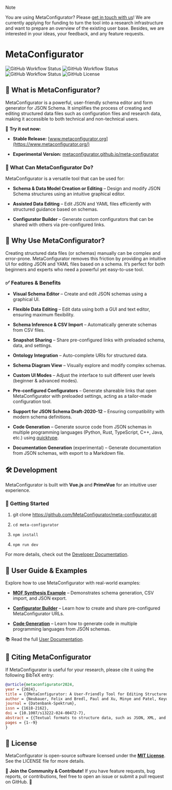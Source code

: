 > [!NOTE]  
> You are using MetaConfigurator? Please [get in touch with us](https://forms.gle/MHKvrkMfdymH8TDs5)! We are currently applying for funding to turn the tool into a research infrastructure and want to prepare an overview of the existing user base. Besides, we are interested in your ideas, your feedback, and any feature requests.


MetaConfigurator
================

![GitHub Workflow Status](https://img.shields.io/github/actions/workflow/status/MetaConfigurator/meta-configurator/e2e.yml?label=End%20to%20End%20Tests)
![GitHub Workflow Status](https://img.shields.io/github/actions/workflow/status/MetaConfigurator/meta-configurator/npm-test.yml?label=Unit%20Tests)
![GitHub Workflow Status](https://img.shields.io/github/actions/workflow/status/MetaConfigurator/meta-configurator/github-pages.yml?label=Github%20Pages%20Build)
![GitHub License](https://img.shields.io/github/license/MetaConfigurator/meta-configurator)


🚀 What is MetaConfigurator?
----------------------------

MetaConfigurator is a powerful, user-friendly schema editor and form generator for JSON Schema. It simplifies the process of creating and editing structured data files such as configuration files and research data, making it accessible to both technical and non-technical users.

🔗 **Try it out now:**

*   **Stable Release:** [www.metaconfigurator.org](https://www.metaconfigurator.org/)

*   **Experimental Version:** [metaconfigurator.github.io/meta-configurator](https://metaconfigurator.github.io/meta-configurator/)


### 🎯 What Can MetaConfigurator Do?

MetaConfigurator is a versatile tool that can be used for:

*   **Schema & Data Model Creation or Editing** – Design and modify JSON Schema structures using an intuitive graphical editor.

*   **Assisted Data Editing** – Edit JSON and YAML files efficiently with structured guidance based on schemas.

*   **Configurator Builder** – Generate custom configurators that can be shared with others via pre-configured links.


🌟 Why Use MetaConfigurator?
----------------------------

Creating structured data files (or schemas) manually can be complex and error-prone. MetaConfigurator removes this friction by providing an intuitive UI for editing JSON and YAML files based on a schema. It’s perfect for both beginners and experts who need a powerful yet easy-to-use tool.

### ✅ Features & Benefits

*   **Visual Schema Editor** – Create and edit JSON schemas using a graphical UI.

*   **Flexible Data Editing** – Edit data using both a GUI and text editor, ensuring maximum flexibility.

*   **Schema Inference & CSV Import** – Automatically generate schemas from CSV files.

*   **Snapshot Sharing** – Share pre-configured links with preloaded schema, data, and settings.

*   **Ontology Integration** – Auto-complete URIs for structured data.

*   **Schema Diagram View** – Visually explore and modify complex schemas.

*   **Custom UI Modes** – Adjust the interface to suit different user levels (beginner & advanced modes).

*   **Pre-configured Configurators** – Generate shareable links that open MetaConfigurator with preloaded settings, acting as a tailor-made configuration tool.

*   **Support for JSON Schema Draft-2020-12** – Ensuring compatibility with modern schema definitions.

*   **Code Generation** – Generate source code from JSON schemas in multiple programming languages (Python, Rust, TypeScript, C++, Java, etc.) using [quicktype](https://github.com/glideapps/quicktype/).

*   **Documentation Generation** (experimental) – Generate documentation from JSON schemas, with export to a Markdown file.

🛠️ Development
---------------

MetaConfigurator is built with **Vue.js** and **PrimeVue** for an intuitive user experience.

### 🔧 Getting Started

1.  git clone https://github.com/MetaConfigurator/meta-configurator.git

2.  `cd meta-configurator`

3.  `npm install`

4.  `npm run dev`


For more details, check out the [Developer Documentation](./documentation_developer).

📖 User Guide & Examples
------------------------

Explore how to use MetaConfigurator with real-world examples:

*   **[MOF Synthesis Example](./documentation_user/examples/mof_synthesis)** – Demonstrates schema generation, CSV import, and JSON export.

*   **[Configurator Builder](./documentation_user/examples/configurator_building)** – Learn how to create and share pre-configured MetaConfigurator URLs.

*   **[Code Generation](./documentation_user/examples/code_generation)** – Learn how to generate code in multiple programming languages from JSON schemas.



📚 Read the full [User Documentation](./documentation_user).

📄 Citing MetaConfigurator
--------------------------

If MetaConfigurator is useful for your research, please cite it using the following BibTeX entry:

```bibtex
@article{metaconfigurator2024, 
year = {2024}, 
title = {{MetaConfigurator: A User-Friendly Tool for Editing Structured Data Files}}, 
author = {Neubauer, Felix and Bredl, Paul and Xu, Minye and Patel, Keyuriben and Pleiss, Jürgen and Uekermann, Benjamin}, 
journal = {Datenbank-Spektrum}, 
issn = {1618-2162}, 
doi = {10.1007/s13222-024-00472-7}, 
abstract = {{Textual formats to structure data, such as JSON, XML, and YAML, are widely used for structuring data in various domains, from configuration files to research data. However, manually editing data in these formats can be complex and time-consuming. Graphical user interfaces (GUIs) can significantly reduce manual efforts and assist the user in editing the files, but developing a file-format-specific GUI requires substantial development and maintenance efforts. To address this challenge, we introduce MetaConfigurator: an open-source web application that generates its GUI depending on a given schema. Our approach differs from other schema-to-UI approaches in three key ways: 1) It offers a unified view that combines the benefits of both GUIs and text editors, 2) it enables schema editing within the same tool, and 3) it supports advanced schema features, including conditions and constraints. In this paper, we discuss the design and implementation of MetaConfigurator, backed by insights from a small-scale qualitative user study. The results indicate the effectiveness of our approach in retrieving information from data and schemas and in editing them.}}, 
pages = {1--9}
}
```


📝 License
----------

MetaConfigurator is open-source software licensed under the **[MIT License](LICENSE)**.
See the LICENSE file for more details.

🔗 **Join the Community & Contribute!** If you have feature requests, bug reports, or contributions, feel free to open an issue or submit a pull request on GitHub. 🚀
